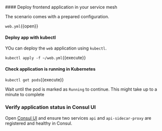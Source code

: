 #### Deploy frontend application in your service mesh

The scenario comes with a prepared configuration.

`web.yml`{{open}}

#### Deploy app with kubectl

YOu can deploy the `web` application using `kubectl`.

`kubectl apply -f ~/web.yml`{{execute}}


#### Check application is running in Kubernetes

`kubectl get pods`{{execute}}

Wait until the pod is marked as `Running` to continue. This might take up to a minute to complete

### Verify application status in Consul UI

Open [Consul UI](https://[[HOST_SUBDOMAIN]]-80-[[KATACODA_HOST]].environments.katacoda.com/ui/minidc/services) and ensure two services `api` and `api-sidecar-proxy` are registered and healthy in Consul.
